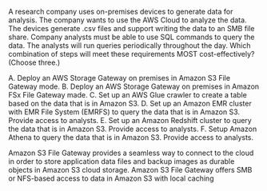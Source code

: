 A research company uses on-premises devices to generate data for analysis. The company wants to use the AWS Cloud to analyze the data. The devices generate .csv files and support writing the data to an SMB file share. Company analysts must be able to use SQL commands to query the data. The analysts will run queries periodically throughout the day. Which combination of steps will meet these requirements MOST cost-effectively? (Choose three.) 

A. Deploy an AWS Storage Gateway on premises in Amazon S3 File Gateway mode. 
B. Deploy an AWS Storage Gateway on premises in Amazon FSx File Gateway made. 
C. Set up an AWS Glue crawler to create a table based on the data that is in Amazon S3. 
D. Set up an Amazon EMR cluster with EMR File System (EMRFS) to query the data that is in Amazon S3. Provide access to analysts. 
E. Set up an Amazon Redshift cluster to query the data that is in Amazon S3. Provide access to analysts. 
F. Setup Amazon Athena to query the data that is in Amazon S3. Provide access to analysts.

Amazon S3 File Gateway provides a seamless way to connect to the cloud in order to store application data files and backup images as durable objects in Amazon S3 cloud storage. Amazon S3 File Gateway offers SMB or NFS-based access to data in Amazon S3 with local caching